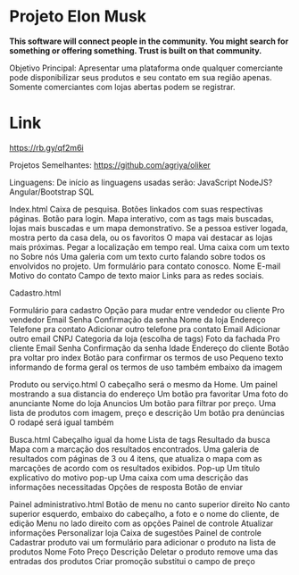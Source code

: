 # Projeto Elon Musk
<strong>This software will connect people in the community. You might search for something or offering something. Trust is built on that community. </strong>

Objetivo Principal:
	Apresentar uma plataforma onde qualquer comerciante pode disponibilizar seus produtos e seu contato em sua região apenas. Somente comerciantes com lojas abertas podem se registrar. 

# Link
https://rb.gy/qf2m6i

Projetos Semelhantes:
	https://github.com/agriya/oliker

Linguagens:
De início as linguagens usadas serão: 
JavaScript
NodeJS?
Angular/Bootstrap
SQL

Index.html
Caixa de pesquisa.
Botões linkados com suas respectivas páginas.
Botão para login. 
Mapa interativo, com as tags mais buscadas, lojas mais buscadas e um mapa demonstrativo. 
Se a pessoa estiver logada, mostra perto da casa dela, ou os favoritos
O mapa vai destacar as lojas mais próximas.
Pegar a localização em tempo real. 
Uma caixa com um texto no Sobre nós
Uma galeria com um texto curto falando sobre todos os envolvidos no projeto.
Um formulário para contato conosco.
Nome
E-mail
Motivo do contato
Campo de texto maior
Links para as redes sociais.


Cadastro.html

Formulário para cadastro
Opção para mudar entre vendedor ou cliente
Pro vendedor
Email
Senha
Confirmação da senha
Nome da loja
Endereço
Telefone pra contato
Adicionar outro telefone pra contato
Email
Adicionar outro email
CNPJ
Categoria da loja (escolha de tags)
Foto da fachada
Pro cliente
Email
Senha
Confirmação da senha
Idade 
Endereço do cliente
Botão pra voltar pro index
Botão para confirmar os termos de uso
Pequeno texto informando de forma geral os termos de uso também embaixo da imagem

Produto ou serviço.html
O cabeçalho será o mesmo da Home.
Um painel mostrando a sua distancia do endereço
Um botão pra favoritar
Uma foto do anunciante
Nome do loja
Anuncios
Um botão para filtrar por preço.
Uma lista de produtos com imagem, preço e descrição
Um botão pra denúncias
O rodapé será igual também

Busca.html
Cabeçalho igual da home
Lista de tags
Resultado da busca
Mapa com a marcação dos resultados encontrados.
Uma galeria de resultados com páginas de 3 ou 4 itens, que atualiza o mapa com as marcações de acordo com os resultados exibidos.
Pop-up
Um título explicativo do motivo pop-up
Uma caixa com uma descrição das informações necessitadas
Opções de resposta
Botão de enviar

Painel administrativo.html
Botão de menu no canto superior direito
No canto superior esquerdo, embaixo do cabeçalho, a foto e o nome do cliente, de edição 
Menu no lado direito com as opções
Painel de controle
Atualizar informações
Personalizar loja
Caixa de sugestões
Painel de controle
Cadastrar produto vai um formulário para adicionar o produto na lista de produtos
Nome
Foto
Preço 
Descrição
Deletar o produto remove uma das entradas dos produtos
Criar promoção substitui o campo de preço 
